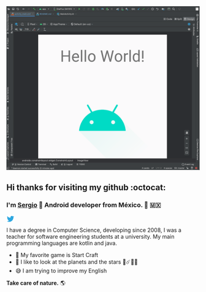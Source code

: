 <img src="https://raw.githubusercontent.com/lnsergioantonio/lnsergioantonio/master/assets/AS_hello_world.png" alt="Android Studio" >

## Hi thanks for visiting my github :octocat:
### I'm [Sergio](https://lnserggoantonio.github.io) 👋 Android developer from México. 📱 :mexico:

<a href="https://twitter.com/lnsergioantonio">
  <img align="left" alt="Sergio Antonio | Twitter" width="21px" src="https://raw.githubusercontent.com/lnsergioantonio/lnsergioantonio/master/assets/twitter.svg" />
</a>

<br>

I have a degree in Computer Science, developing since 2008, 
I was a teacher for software engineering students at a university. 
My main programming languages are kotlin and java.

- 👾 My favorite game is Start Craft
- 🔭 I like to look at the planets and the stars 🌌☄️🌠🌖
- 😅 I am trying to improve my English 

**Take care of nature.** 🌎